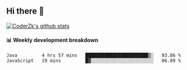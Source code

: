 ## Hi there 👋

[![CoderZk's github stats](https://github-readme-stats.vercel.app/api?username=zhoukuo123&show_icons=true&count_private=true)](https://github.com/anuraghazra/github-readme-stats)

#### :bar_chart: Weekly development breakdown

<!--START_SECTION:waka-->
```text
Java         4 hrs 57 mins   ███████████████████████▒░   93.86 % 
JavaScript   19 mins         █▓░░░░░░░░░░░░░░░░░░░░░░░   06.09 % 
```
<!--END_SECTION:waka-->
